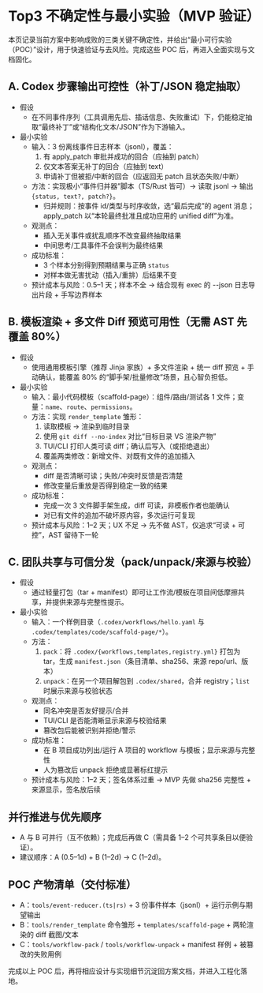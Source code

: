 # Top3 不确定性与最小实验（MVP 验证）

本页记录当前方案中影响成败的三类关键不确定性，并给出“最小可行实验（POC）”设计，用于快速验证与去风险。完成这些 POC 后，再进入全面实现与文档固化。

## A. Codex 步骤输出可控性（补丁/JSON 稳定抽取）
- 假设
  - 在不同事件序列（工具调用先后、插话信息、失败重试）下，仍能稳定抽取“最终补丁”或“结构化文本/JSON”作为下游输入。
- 最小实验
  - 输入：3 份离线事件日志样本（jsonl），覆盖：
    1) 有 apply_patch 审批并成功的回合（应抽到 patch）
    2) 仅文本答案无补丁的回合（应抽到 text）
    3) 申请补丁但被拒/中断的回合（应返回无 patch 且状态失败/中断）
  - 方法：实现极小“事件归并器”脚本（TS/Rust 皆可）→ 读取 jsonl → 输出 `{status, text?, patch?}`。
    - 归并规则：按事件 id/类型与时序收敛，选“最后完成”的 agent 消息；apply_patch 以“本轮最终批准且成功应用的 unified diff”为准。
  - 观测点：
    - 插入无关事件或扰乱顺序不改变最终抽取结果
    - 中间思考/工具事件不会误判为最终结果
  - 成功标准：
    - 3 个样本分别得到预期结果与正确 `status`
    - 对样本做无害扰动（插入/重排）后结果不变
  - 预计成本与风险：0.5–1 天；样本不全 → 结合现有 exec 的 --json 日志导出片段 + 手写边界样本

## B. 模板渲染 + 多文件 Diff 预览可用性（无需 AST 先覆盖 80%）
- 假设
  - 使用通用模板引擎（推荐 Jinja 家族）+ 多文件渲染 + 统一 diff 预览 + 手动确认，能覆盖 80% 的“脚手架/批量修改”场景，且心智负担低。
- 最小实验
  - 输入：最小代码模板（scaffold-page）：组件/路由/测试各 1 文件；变量：`name`、`route`、`permissions`。
  - 方法：实现 `render_template` 雏形：
    1) 读取模板 → 渲染到临时目录
    2) 使用 `git diff --no-index` 对比“目标目录 VS 渲染产物”
    3) TUI/CLI 打印人类可读 diff；确认后写入（或拒绝退出）
    4) 覆盖两类修改：新增文件、对既有文件的追加插入
  - 观测点：
    - diff 是否清晰可读；失败/冲突时反馈是否清楚
    - 修改变量后重放是否得到稳定一致的结果
  - 成功标准：
    - 完成一次 3 文件脚手架生成，diff 可读，非模板作者也能确认
    - 对已有文件的追加不破坏原内容，多次运行可复现
  - 预计成本与风险：1–2 天；UX 不足 → 先不做 AST，仅追求“可读 + 可控”，AST 留待下一轮

## C. 团队共享与可信分发（pack/unpack/来源与校验）
- 假设
  - 通过轻量打包（tar + manifest）即可让工作流/模板在项目间低摩擦共享，并提供来源与完整性提示。
- 最小实验
  - 输入：一个样例目录（`.codex/workflows/hello.yaml` 与 `.codex/templates/code/scaffold-page/*`）。
  - 方法：
    1) `pack`：将 `.codex/{workflows,templates,registry.yml}` 打包为 tar，生成 `manifest.json`（条目清单、sha256、来源 repo/url、版本）
    2) `unpack`：在另一个项目解包到 `.codex/shared`，合并 registry；`list` 时展示来源与校验状态
  - 观测点：
    - 同名冲突是否友好提示/合并
    - TUI/CLI 是否能清晰显示来源与校验结果
    - 篡改包后能被识别并拒绝/警示
  - 成功标准：
    - 在 B 项目成功列出/运行 A 项目的 workflow 与模板；显示来源与完整性
    - 人为篡改后 unpack 拒绝或显著标红提示
  - 预计成本与风险：1–2 天；签名体系过重 → MVP 先做 sha256 完整性 + 来源显示，签名放后续

## 并行推进与优先顺序
- A 与 B 可并行（互不依赖）；完成后再做 C（需具备 1–2 个可共享条目以便验证）。
- 建议顺序：A (0.5–1d) + B (1–2d) → C (1–2d)。

## POC 产物清单（交付标准）
- A：`tools/event-reducer.(ts|rs)` + 3 份事件样本（jsonl）+ 运行示例与期望输出
- B：`tools/render_template` 命令雏形 + `templates/scaffold-page` + 两轮渲染的 diff 截图/文本
- C：`tools/workflow-pack` / `tools/workflow-unpack` + manifest 样例 + 被篡改的失败用例

完成以上 POC 后，再将相应设计与实现细节沉淀回方案文档，并进入工程化落地。
